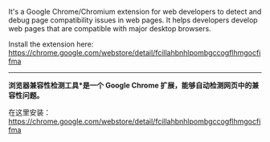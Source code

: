 It's a Google Chrome/Chromium extension for web developers to detect and debug page compatibility issues in web pages. It helps developers develop web pages that are compatible with major desktop browsers.

Install the extension here:
https://chrome.google.com/webstore/detail/fcillahbnhlpombgccogflhmgocfifma


---


**浏览器兼容性检测工具\*是一个 Google Chrome 扩展，能够自动检测网页中的兼容性问题。**

在这里安装：
https://chrome.google.com/webstore/detail/fcillahbnhlpombgccogflhmgocfifma